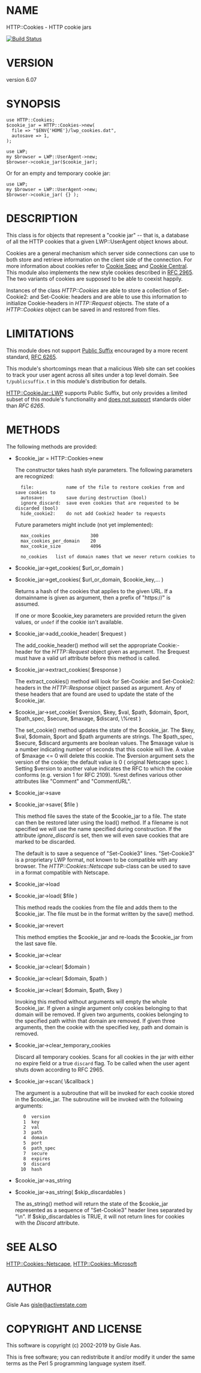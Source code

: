 # NAME

HTTP::Cookies - HTTP cookie jars

[![Build Status](https://travis-ci.org/libwww-perl/HTTP-Cookies.png?branch=master)](https://travis-ci.org/libwww-perl/HTTP-Cookies)

# VERSION

version 6.07

# SYNOPSIS

    use HTTP::Cookies;
    $cookie_jar = HTTP::Cookies->new(
      file => "$ENV{'HOME'}/lwp_cookies.dat",
      autosave => 1,
    );

    use LWP;
    my $browser = LWP::UserAgent->new;
    $browser->cookie_jar($cookie_jar);

Or for an empty and temporary cookie jar:

    use LWP;
    my $browser = LWP::UserAgent->new;
    $browser->cookie_jar( {} );

# DESCRIPTION

This class is for objects that represent a "cookie jar" -- that is, a
database of all the HTTP cookies that a given LWP::UserAgent object
knows about.

Cookies are a general mechanism which server side connections can use
to both store and retrieve information on the client side of the
connection.  For more information about cookies refer to
[Cookie Spec](http://curl.haxx.se/rfc/cookie_spec.html) and
[Cookie Central](http://www.cookiecentral.com).  This module also implements the
new style cookies described in [RFC 2965](https://tools.ietf.org/html/rfc2965).
The two variants of cookies are supposed to be able to coexist happily.

Instances of the class _HTTP::Cookies_ are able to store a collection
of Set-Cookie2: and Set-Cookie: headers and are able to use this
information to initialize Cookie-headers in _HTTP::Request_ objects.
The state of a _HTTP::Cookies_ object can be saved in and restored from
files.

# LIMITATIONS

This module does not support [Public Suffix](https://publicsuffix.org/) encouraged by a more recent standard, [RFC
6265](https://tools.ietf.org/html/rfc6265).

This module's shortcomings mean that a malicious Web site can set
cookies to track your user agent across all sites under a top level
domain.  See `t/publicsuffix.t` in this module's distribution for
details.

[HTTP::CookieJar::LWP](https://metacpan.org/pod/HTTP%3A%3ACookieJar%3A%3ALWP) supports Public Suffix, but only provides a
limited subset of this module's functionality and [does not
support](https://metacpan.org/pod/HTTP%3A%3ACookieJar#LIMITATIONS-AND-CAVEATS) standards older than
_RFC 6265_.

# METHODS

The following methods are provided:

- $cookie\_jar = HTTP::Cookies->new

    The constructor takes hash style parameters.  The following
    parameters are recognized:

        file:            name of the file to restore cookies from and save cookies to
        autosave:        save during destruction (bool)
        ignore_discard:  save even cookies that are requested to be discarded (bool)
        hide_cookie2:    do not add Cookie2 header to requests

    Future parameters might include (not yet implemented):

        max_cookies               300
        max_cookies_per_domain    20
        max_cookie_size           4096

        no_cookies   list of domain names that we never return cookies to

- $cookie\_jar->get\_cookies( $url\_or\_domain )
- $cookie\_jar->get\_cookies( $url\_or\_domain, $cookie\_key,... )

    Returns a hash of the cookies that applies to the given URL. If a
    domainname is given as argument, then a prefix of "https://" is assumed.

    If one or more $cookie\_key parameters are provided return the given values,
    or `undef` if the cookie isn't available.

- $cookie\_jar->add\_cookie\_header( $request )

    The add\_cookie\_header() method will set the appropriate Cookie:-header
    for the _HTTP::Request_ object given as argument.  The $request must
    have a valid url attribute before this method is called.

- $cookie\_jar->extract\_cookies( $response )

    The extract\_cookies() method will look for Set-Cookie: and
    Set-Cookie2: headers in the _HTTP::Response_ object passed as
    argument.  Any of these headers that are found are used to update
    the state of the $cookie\_jar.

- $cookie\_jar->set\_cookie( $version, $key, $val, $path, $domain, $port, $path\_spec, $secure, $maxage, $discard, \\%rest )

    The set\_cookie() method updates the state of the $cookie\_jar.  The
    $key, $val, $domain, $port and $path arguments are strings.  The
    $path\_spec, $secure, $discard arguments are boolean values. The $maxage
    value is a number indicating number of seconds that this cookie will
    live.  A value of $maxage <= 0 will delete this cookie.  The $version argument
    sets the version of the cookie; the default value is 0 ( original Netscape
    spec ).  Setting $version to another value indicates the RFC to which the
    cookie conforms (e.g. version 1 for RFC 2109).  %rest defines various other
    attributes like "Comment" and "CommentURL".

- $cookie\_jar->save
- $cookie\_jar->save( $file )

    This method file saves the state of the $cookie\_jar to a file.
    The state can then be restored later using the load() method.  If a
    filename is not specified we will use the name specified during
    construction.  If the attribute _ignore\_discard_ is set, then we
    will even save cookies that are marked to be discarded.

    The default is to save a sequence of "Set-Cookie3" lines.
    "Set-Cookie3" is a proprietary LWP format, not known to be compatible
    with any browser.  The _HTTP::Cookies::Netscape_ sub-class can
    be used to save in a format compatible with Netscape.

- $cookie\_jar->load
- $cookie\_jar->load( $file )

    This method reads the cookies from the file and adds them to the
    $cookie\_jar.  The file must be in the format written by the save()
    method.

- $cookie\_jar->revert

    This method empties the $cookie\_jar and re-loads the $cookie\_jar
    from the last save file.

- $cookie\_jar->clear
- $cookie\_jar->clear( $domain )
- $cookie\_jar->clear( $domain, $path )
- $cookie\_jar->clear( $domain, $path, $key )

    Invoking this method without arguments will empty the whole
    $cookie\_jar.  If given a single argument only cookies belonging to
    that domain will be removed.  If given two arguments, cookies
    belonging to the specified path within that domain are removed.  If
    given three arguments, then the cookie with the specified key, path
    and domain is removed.

- $cookie\_jar->clear\_temporary\_cookies

    Discard all temporary cookies. Scans for all cookies in the jar
    with either no expire field or a true `discard` flag. To be
    called when the user agent shuts down according to RFC 2965.

- $cookie\_jar->scan( \\&callback )

    The argument is a subroutine that will be invoked for each cookie
    stored in the $cookie\_jar.  The subroutine will be invoked with
    the following arguments:

         0  version
         1  key
         2  val
         3  path
         4  domain
         5  port
         6  path_spec
         7  secure
         8  expires
         9  discard
        10  hash

- $cookie\_jar->as\_string
- $cookie\_jar->as\_string( $skip\_discardables )

    The as\_string() method will return the state of the $cookie\_jar
    represented as a sequence of "Set-Cookie3" header lines separated by
    "\\n".  If $skip\_discardables is TRUE, it will not return lines for
    cookies with the _Discard_ attribute.

# SEE ALSO

[HTTP::Cookies::Netscape](https://metacpan.org/pod/HTTP%3A%3ACookies%3A%3ANetscape), [HTTP::Cookies::Microsoft](https://metacpan.org/pod/HTTP%3A%3ACookies%3A%3AMicrosoft)

# AUTHOR

Gisle Aas <gisle@activestate.com>

# COPYRIGHT AND LICENSE

This software is copyright (c) 2002-2019 by Gisle Aas.

This is free software; you can redistribute it and/or modify it under
the same terms as the Perl 5 programming language system itself.
